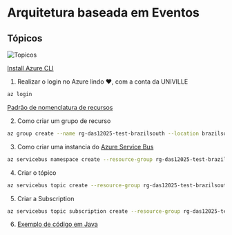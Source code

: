 # Arquitetura baseada em Eventos

## Tópicos

![Topicos](./diagramas/topicos.png)

[Install Azure CLI](https://learn.microsoft.com/en-us/cli/azure/install-azure-cli)

1. Realizar o login no Azure lindo ❤️, com a conta da UNIVILLE

```bash
az login
```

[Padrão de nomenclatura de recursos](https://learn.microsoft.com/pt-br/azure/cloud-adoption-framework/ready/azure-best-practices/resource-naming)

2. Como criar um grupo de recurso

```bash
az group create --name rg-das12025-test-brazilsouth --location brazilsouth
```

3. Como criar uma instancia do [Azure Service Bus](https://learn.microsoft.com/en-us/azure/service-bus-messaging/service-bus-messaging-overview)

```bash
az servicebus namespace create --resource-group rg-das12025-test-brazilsouth --name sb-das12025-test-brazilsouth --location brazilsouth --sku Standard
```

4. Criar o tópico

```bash
az servicebus topic create --resource-group rg-das12025-test-brazilsouth --namespace-name sb-das12025-test-brazilsouth --name topic-das1
```

5. Criar a Subscription

```bash
az servicebus topic subscription create --resource-group rg-das12025-test-brazilsouth --namespace-name sb-das12025-test-brazilsouth --topic-name topic-das1 --name subscription-felipe
```

6. [Exemplo de código em Java](https://learn.microsoft.com/en-us/azure/service-bus-messaging/service-bus-java-how-to-use-topics-subscriptions?tabs=passwordless)
